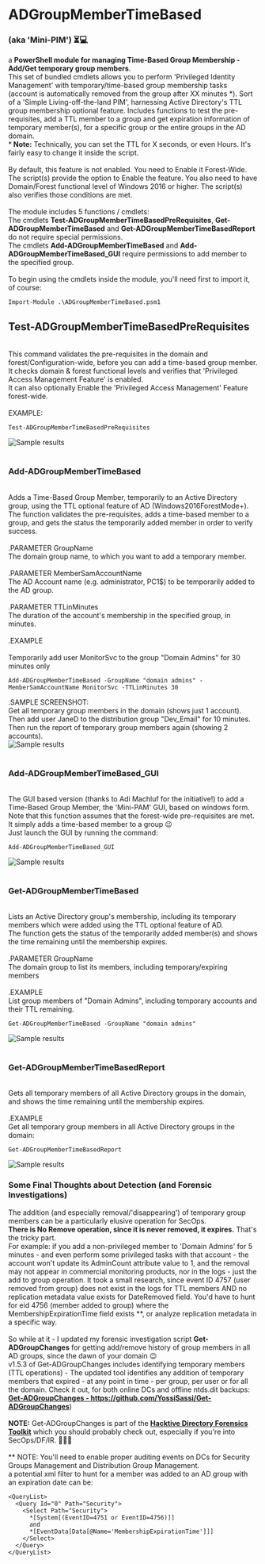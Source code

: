 # ADGroupMemberTimeBased
###  (aka 'Mini-PIM') ⏳💻
a <b>PowerShell module for managing Time-Based Group Membership - Add/Get temporary group members</b>.<br>
This set of bundled cmdlets allows you to perform 'Privileged Identity Management' with temporary/time-based group membership tasks (account is automatically removed from the group after XX minutes *). Sort of a 'Simple Living-off-the-land PIM', harnessing Active Directory's TTL group membership optional feature</b>.
Includes functions to test the pre-requisites, add a TTL member to a group and get expiration information of temporary member(s), for a specific group or the entire groups in the AD domain.<br>
*<b> Note:</b> Technically, you can set the TTL for X seconds, or even Hours. It's fairly easy to change it inside the script.<br><br>
By default, this feature is not enabled. You need to Enable it Forest-Wide. The script(s) provide the option to Enable the feature. You also need to have Domain/Forest functional level of Windows 2016 or higher. The script(s) also verifies those conditions are met.<br><BR>
The module includes 5 functions / cmdlets:<br>
The cmdlets <b>Test-ADGroupMemberTimeBasedPreRequisites</b>, <b>Get-ADGroupMemberTimeBased</b> and <b>Get-ADGroupMemberTimeBasedReport</b> do not require special permissions.<br>
The cmdlets <b>Add-ADGroupMemberTimeBased</b> and <b>Add-ADGroupMemberTimeBased_GUI</b> require permissions to add member to the specified group.<br><br>
To begin using the cmdlets inside the module, you'll need first to import it, of course:
```
Import-Module .\ADGroupMemberTimeBased.psm1
```
## Test-ADGroupMemberTimeBasedPreRequisites
<BR>This command validates the pre-requisites in the domain and forest/Configuration-wide, before you can add a time-based group member.<br>
It checks domain & forest functional levels and verifies that 'Privileged Access Management Feature' is enabled.<br>
It can also optionally Enable the 'Privileged Access Management' Feature forest-wide.<br>
<br>
EXAMPLE:
```
Test-ADGroupMemberTimeBasedPreRequisites
```
![Sample results](/screenshots/adgroupmembertimebased_ss1.png) <br><br>
### Add-ADGroupMemberTimeBased
<br>Adds a Time-Based Group Member, temporarily to an Active Directory group, using the TTL optional feature of AD (Windows2016ForestMode+).<br>
The function validates the pre-requisites, adds a time-based member to a group, and gets the status the temporarily added member in order to verify success.<br>
<br>
.PARAMETER GroupName<br>
The domain group name, to which you want to add a temporary member.
<br><br>
.PARAMETER MemberSamAccountName<br>
The AD Account name (e.g. administrator, PC1$) to be temporarily added to the AD group.
<br><br>
.PARAMETER TTLinMinutes<br>
The duration of the account's membership in the specified group, in minutes.
<br><br>
.EXAMPLE<br><br>
Temporarily add user MonitorSvc to the group "Domain Admins" for 30 minutes only<br>
```
Add-ADGroupMemberTimeBased -GroupName "domain admins" -MemberSamAccountName MonitorSvc -TTLinMinutes 30
```
.SAMPLE SCREENSHOT:<br>
Get all temporary group members in the domain (shows just 1 account). Then add user JaneD to the distribution group "Dev_Email" for 10 minutes. Then run the report of temporary group members again (showing 2 accounts).<br>
![Sample results](/screenshots/adgroupmembertimebased_ss2.png) <br><br>
### Add-ADGroupMemberTimeBased_GUI
<br>The GUI based version (thanks to Adi Machluf for the initiative!) to add a Time-Based Group Member, the 'Mini-PAM' GUI, based on windows form.<br>
Note that this function assumes that the forest-wide pre-requisites are met. It simply adds a time-based member to a group :wink:<br>
Just launch the GUI by running the command:<br>
```
Add-ADGroupMemberTimeBased_GUI
```
![Sample results](/screenshots/adgroupmembertimebased_ss3.png) <br><br>
### Get-ADGroupMemberTimeBased
<br>Lists an Active Directory group's membership, including its temporary members which were added using the TTL optional feature of AD.<br>
The function gets the status of the temporarily added member(s) and shows the time remaining until the membership expires.<br>
<br>
.PARAMETER GroupName<br>
The domain group to list its members, including temporary/expiring members
<br><br>
.EXAMPLE<br>
List group members of "Domain Admins", including temporary accounts and their TTL remaining.
<br>
```
Get-ADGroupMemberTimeBased -GroupName "domain admins"
```
![Sample results](/screenshots/adgroupmembertimebased_ss4.png) <br><br>
### Get-ADGroupMemberTimeBasedReport
<br>Gets all temporary members of all Active Directory groups in the domain, and shows the time remaining until the membership expires.<br>
<br>
.EXAMPLE<br>
Get all temporary group members in all Active Directory groups in the domain:<br>
```
Get-ADGroupMemberTimeBasedReport
```
![Sample results](/screenshots/adgroupmembertimebased_ss5.png) <br>

### Some Final Thoughts about Detection (and Forensic Investigations)
The addition (and especially removal/'disappearing') of temporary group members can be a particularly elusive operation for SecOps.<BR><b>There is No Remove operation, since it is never removed, it expires.</b> That's the tricky part.<br>
For example: if you add a non-privileged member to 'Domain Admins' for 5 minutes - and even perform some privileged tasks with that account - the account won't update its AdminCount attribute value to 1, and the removal may not appear in commercial monitoring products, nor in the logs - just the add to group operation. It took a small research, since event ID 4757 (user removed from group) does not exist in the logs for TTL members AND no replication metadata value exists for DateRemoved field. You'd have to hunt for eid 4756 (member added to group) where the MembershipExpirationTime field exists **, or analyze replication metadata in a specific way.<br><br>
So while at it - I updated my forensic investigation script <b>Get-ADGroupChanges</b> for getting add/remove history of group members in all AD groups, since the dawn of your domain :wink:<br>
v1.5.3 of Get-ADGroupChanges includes identifying temporary members (TTL operations) - The updated tool identifies any addition of temporary members that expired - at any point in time - per group, per user or for all the domain. Check it out, for both online DCs and offline ntds.dit backups: <b><a title="Get-ADGroupChanges - https://github.com/YossiSassi/Get-ADGroupChanges" href="https://github.com/YossiSassi/Get-ADGroupChanges" target="_blank">Get-ADGroupChanges - https://github.com/YossiSassi/Get-ADGroupChanges</a></b>)<BR><BR>
<b>NOTE:</b> Get-ADGroupChanges is part of the <b><a title="Hacktive Directory Forensics Toolkit" href="https://github.com/YossiSassi/hAcKtive-Directory-Forensics" target="_blank">Hacktive Directory Forensics Toolkit</a></b> which you should probably check out, especially if you're into SecOps/DF/IR. 🙉🙈🙊 <br><br>
** NOTE: You'll need to enable proper auditing events on DCs for Security Groups Management and Distribution Group Management.<br>
a potential xml filter to hunt for a member was added to an AD group with an expiration date can be:
```
<QueryList>
  <Query Id="0" Path="Security">
    <Select Path="Security">
      *[System[(EventID=4751 or EventID=4756)]]
      and
      *[EventData[Data[@Name='MembershipExpirationTime']]]
    </Select>
  </Query>
</QueryList>
```

